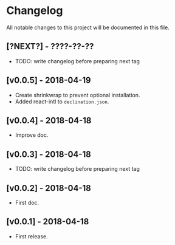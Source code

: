 # Changelog

All notable changes to this project will be documented in this file.

## [?NEXT?] - ????-??-??

- TODO: write changelog before preparing next tag

## [v0.0.5] - 2018-04-19

- Create shrinkwrap to prevent optional installation.
- Added react-intl to `declination.json`.

## [v0.0.4] - 2018-04-18

- Improve doc.

## [v0.0.3] - 2018-04-18

- TODO: write changelog before preparing next tag

## [v0.0.2] - 2018-04-18

- First doc.

## [v0.0.1] - 2018-04-18

- First release.
